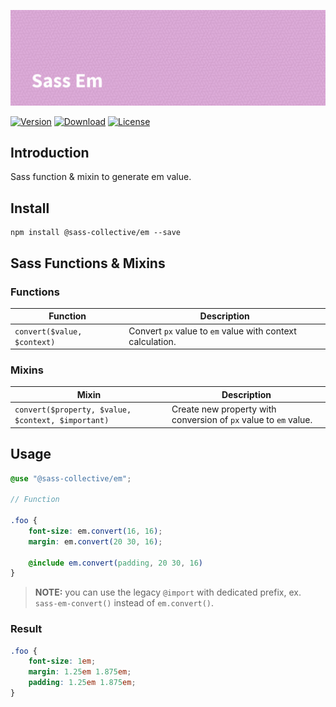 ![Sass Em](.github/banner.png)

[![Version](https://flat.badgen.net/npm/v/@sass-collective/em)](https://www.npmjs.com/package/@sass-collective/em)
[![Download](https://flat.badgen.net/npm/dt/@sass-collective/em)](https://www.npmjs.com/package/@sass-collective/em)
[![License](https://flat.badgen.net/npm/license/@sass-collective/em)](https://www.npmjs.com/package/@sass-collective/em)

## Introduction

Sass function & mixin to generate em value.

## Install

    npm install @sass-collective/em --save

## Sass Functions & Mixins

### Functions

| Function| Description |
| --- | --- |
| `convert($value, $context)` | Convert `px` value to `em` value with context calculation. |

### Mixins

| Mixin | Description |
| --- | --- |
| `convert($property, $value, $context, $important)` | Create new property with conversion of `px` value to `em` value. |

## Usage

```scss
@use "@sass-collective/em";

// Function

.foo {
    font-size: em.convert(16, 16);
    margin: em.convert(20 30, 16);

    @include em.convert(padding, 20 30, 16)
}
```

> **NOTE:** you can use the legacy `@import` with dedicated prefix, ex. `sass-em-convert()` instead of `em.convert()`.

### Result

```css
.foo {
    font-size: 1em;
    margin: 1.25em 1.875em;
    padding: 1.25em 1.875em;
}
```
